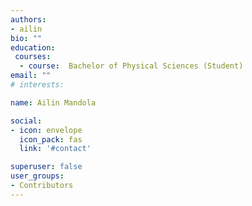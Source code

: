 ```yaml
---
authors:
- ailin
bio: ""
education:
 courses:
  - course:  Bachelor of Physical Sciences (Student)
email: ""
# interests:

name: Ailin Mandola

social:
- icon: envelope
  icon_pack: fas
  link: '#contact'

superuser: false
user_groups:
- Contributors
---
```


